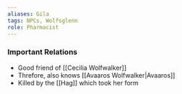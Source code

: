 ```yaml
---
aliases: Gila
tags: NPCs, Wolfsglenn
role: Pharmacist
---
```


### Important Relations
- Good friend of [[Cecilia Wolfwalker]]
- Threfore, also knows [[Avaaros Wolfwalker|Avaaros]]
- Killed by the [[Hag]] which took her form